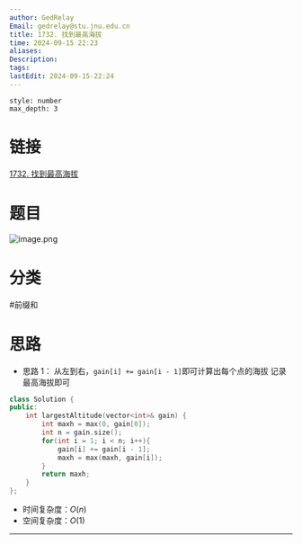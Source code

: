 ```yaml
---
author: GedRelay
Email: gedrelay@stu.jnu.edu.cn
title: 1732. 找到最高海拔
time: 2024-09-15 22:23
aliases: 
Description: 
tags: 
lastEdit: 2024-09-15-22:24
---
```


```toc
style: number
max_depth: 3
```

# 链接
[1732. 找到最高海拔](https://leetcode.cn/problems/find-the-highest-altitude/) 

# 题目
![image.png](https://ged-pic-bed.oss-cn-guangzhou.aliyuncs.com/img/202409152223510.png)


# 分类
#前缀和 

# 思路
- 思路 1：
从左到右，`gain[i] += gain[i - 1]`即可计算出每个点的海拔
记录最高海拔即可


```cpp
class Solution {
public:
    int largestAltitude(vector<int>& gain) {
        int maxh = max(0, gain[0]);
        int n = gain.size();
        for(int i = 1; i < n; i++){
            gain[i] += gain[i - 1];
            maxh = max(maxh, gain[i]);
        }
        return maxh;
    }
};
```


- 时间复杂度：${O\left( n \right)  }$ 
- 空间复杂度：${O\left( 1 \right)  }$ 


---

